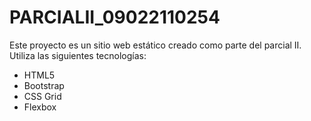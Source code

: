 # PARCIALII_09022110254

Este proyecto es un sitio web estático creado como parte del parcial II. Utiliza las siguientes tecnologías:

- HTML5
- Bootstrap
- CSS Grid
- Flexbox
